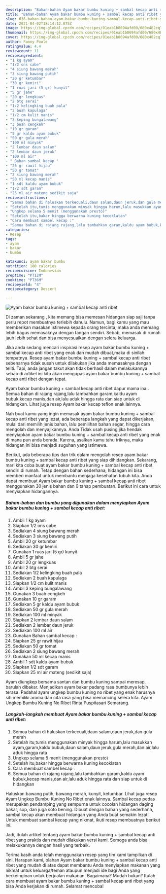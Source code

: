 ```yaml
---
description: "Bahan-bahan Ayam bakar bumbu kuning + sambal kecap anti ribet yang lezat Untuk Jualan"
title: "Bahan-bahan Ayam bakar bumbu kuning + sambal kecap anti ribet yang lezat Untuk Jualan"
slug: 636-bahan-bahan-ayam-bakar-bumbu-kuning-sambal-kecap-anti-ribet-yang-lezat-untuk-jualan
date: 2021-04-02T18:14:12.075Z
image: https://img-global.cpcdn.com/recipes/01eab1b8694afd00/680x482cq70/ayam-bakar-bumbu-kuning-sambal-kecap-anti-ribet-foto-resep-utama.jpg
thumbnail: https://img-global.cpcdn.com/recipes/01eab1b8694afd00/680x482cq70/ayam-bakar-bumbu-kuning-sambal-kecap-anti-ribet-foto-resep-utama.jpg
cover: https://img-global.cpcdn.com/recipes/01eab1b8694afd00/680x482cq70/ayam-bakar-bumbu-kuning-sambal-kecap-anti-ribet-foto-resep-utama.jpg
author: Fanny Poole
ratingvalue: 4.4
reviewcount: 11
recipeingredient:
- "1 kg ayam"
- "1/2 ons cabe"
- "4 siung bawang merah"
- "3 siung bawang putih"
- "20 gr ketumbar"
- "30 gr kemiri"
- "1 ruas jari (5 gr) kunyit"
- "5 gr jahe"
- "20 gr lengkuas"
- "2 btg serai"
- "1/2 kelingking buah pala"
- "2 buah kapulaga"
- "1/2 cm kulit manis"
- "3 keping bungalawang"
- "3 buah cengkeh"
- "10 gr garam"
- "5 gr kaldu ayam bubuk"
- "50 gr gula merah"
- "100 ml minyak"
- "2 lembar daun salam"
- "2 lembar daun jeruk"
- "100 ml air"
- " Bahan sambal kecap "
- "25 gr rawit hijau"
- "50 gr tomat"
- "2 siung bawang merah"
- "50 ml kecap manis"
- "1 sdt kaldu ayam bubuk"
- "1/2 sdt garam"
- "25 ml air mateng sedikit saja"
recipeinstructions:
- "Semua bahan di haluskan terkecuali,daun salam,daun jeruk,dan gula merah"
- "Setelah itu,tumis menggunakan minyak hingga harum,lalu masukkan ayam,garam,kaldu bubuk,daun salam,daun jeruk,gula merah,dan air,lalu aduk hingga rata"
- "Ungkep selama 5 menit (menggunakan presto)"
- "Setelah itu,bakar hingga berwarna kuning kecoklatan"
- "Cara membuat sambel kecap :"
- "Semua bahan di rajang rajang,lalu tambahkan garam,kaldu ayam bubuk,kecap manis,dan air,lalu aduk hingga rata dan siap untuk di hidangkan"
categories:
- Resep
tags:
- ayam
- bakar
- bumbu

katakunci: ayam bakar bumbu 
nutrition: 180 calories
recipecuisine: Indonesian
preptime: "PT12M"
cooktime: "PT36M"
recipeyield: "4"
recipecategory: Dessert

---
```



![Ayam bakar bumbu kuning + sambal kecap anti ribet](https://img-global.cpcdn.com/recipes/01eab1b8694afd00/680x482cq70/ayam-bakar-bumbu-kuning-sambal-kecap-anti-ribet-foto-resep-utama.jpg)

Di zaman  sekarang , kita memang bisa memesan hidangan siap saji tanpa perlu repot membuatnya terlebih dahulu. Namun, bagi kamu yang mau memberikan masakan istimewa kepada orang tercinta, maka anda memang lebih bagus memasaknya dengan tangan sendiri. Sebab, memasak di rumah jauh lebih sehat dan bisa menyesuaikan dengan selera keluarga.

Jika anda sedang mencari inspirasi resep ayam bakar bumbu kuning + sambal kecap anti ribet yang enak dan mudah dibuat,maka di sinilah tempatnya. Resep ayam bakar bumbu kuning + sambal kecap anti ribet  sebenarnya tidak susah untuk dilakukan jika anda memasaknya dengan teliti. Tapi, anda jangan takut akan tidak berhasil dalam melakukannya 
sebab di artikel ini kita akan mengupas ayam bakar bumbu kuning + sambal kecap anti ribet dengan tepat.  

Ayam bakar bumbu kuning + sambal kecap anti ribet dapur mama ina.. Semua bahan di rajang rajang,lalu tambahkan garam,kaldu ayam bubuk,kecap manis,dan air,lalu aduk hingga rata dan siap untuk di hidangkan. Lihat juga resep Ayam bakar kecap teflon enak lainnya.

Nah buat kamu yang ingin memasak ayam bakar bumbu kuning + sambal kecap anti ribet yang lezat, ada beberapa langkah yang dapat dikerjakan, mulai dari memilih jenis bahan, lalu pemilihan bahan segar, hingga cara mengolah dan menyajikannya. Anda Tidak usah pusing jika hendak menyiapkan ayam bakar bumbu kuning + sambal kecap anti ribet yang enak di mana pun anda berada. Karena, asalkan kamu  tahu triknya, maka hidangan ini bisa menjadi suguhan yang istimewa.

Berikut, ada beberapa tips dan trik dalam mengolah resep ayam bakar bumbu kuning + sambal kecap anti ribet yang siap dihidangkan. Sekarang, mari kita coba buat ayam bakar bumbu kuning + sambal kecap anti ribet sendiri di rumah. Tetap dengan bahan sederhana, hidangan ini bisa memberi manfaat untuk membantu menjaga kesehatan tubuh kita. Anda dapat membuat Ayam bakar bumbu kuning + sambal kecap anti ribet menggunakan 30 jenis bahan dan 6 tahap pembuatan. Berikut ini cara untuk menyiapkan hidangannya.

<!--inarticleads1-->

##### Bahan-bahan dan bumbu yang digunakan dalam menyiapkan Ayam bakar bumbu kuning + sambal kecap anti ribet:

1. Ambil 1 kg ayam
1. Siapkan 1/2 ons cabe
1. Sediakan 4 siung bawang merah
1. Sediakan 3 siung bawang putih
1. Ambil 20 gr ketumbar
1. Sediakan 30 gr kemiri
1. Gunakan 1 ruas jari (5 gr) kunyit
1. Ambil 5 gr jahe
1. Ambil 20 gr lengkuas
1. Ambil 2 btg serai
1. Sediakan 1/2 kelingking buah pala
1. Sediakan 2 buah kapulaga
1. Siapkan 1/2 cm kulit manis
1. Ambil 3 keping bungalawang
1. Gunakan 3 buah cengkeh
1. Gunakan 10 gr garam
1. Sediakan 5 gr kaldu ayam bubuk
1. Sediakan 50 gr gula merah
1. Sediakan 100 ml minyak
1. Siapkan 2 lembar daun salam
1. Sediakan 2 lembar daun jeruk
1. Sediakan 100 ml air
1. Gunakan  Bahan sambal kecap :
1. Siapkan 25 gr rawit hijau
1. Sediakan 50 gr tomat
1. Sediakan 2 siung bawang merah
1. Gunakan 50 ml kecap manis
1. Ambil 1 sdt kaldu ayam bubuk
1. Siapkan 1/2 sdt garam
1. Siapkan 25 ml air mateng (sedikit saja)


Ayam diungkep bersama santan dan bumbu kuning sampai meresap, barulah dibakar. Menjadikan ayam bakar padang rasa bumbunya lebih terasa. Padahal ayam ungkep bumbu kuning no ribet yang enak harusnya sih memiliki aroma dan cita rasa yang bisa memancing selera kita. Ayam Ungkep Bumbu Kuning No Ribet Rinta Puspitasari Semarang. 

<!--inarticleads2-->

##### Langkah-langkah membuat Ayam bakar bumbu kuning + sambal kecap anti ribet:

1. Semua bahan di haluskan terkecuali,daun salam,daun jeruk,dan gula merah
1. Setelah itu,tumis menggunakan minyak hingga harum,lalu masukkan ayam,garam,kaldu bubuk,daun salam,daun jeruk,gula merah,dan air,lalu aduk hingga rata
1. Ungkep selama 5 menit (menggunakan presto)
1. Setelah itu,bakar hingga berwarna kuning kecoklatan
1. Cara membuat sambel kecap :
1. Semua bahan di rajang rajang,lalu tambahkan garam,kaldu ayam bubuk,kecap manis,dan air,lalu aduk hingga rata dan siap untuk di hidangkan


Haluskan bawang putih, bawang merah, kunyit, ketumbar. Lihat juga resep Ayam Ungkep Bumbu Kuning No Ribet enak lainnya. Sambal kecap pedas merupakan pendamping yang sempurna untuk cocolan hidangan daging bakar, sop, dan juga soto bening. Dibuat dengan bahan yang sederhana, sambal kecap akan membuat hidangan yang Anda buat semakin lezat. Untuk membuat sambal kecap yang nikmat, ikuti resep membuatnya berikut ini. 

Jadi, itulah artikel tentang  ayam bakar bumbu kuning + sambal kecap anti ribet  yang praktis dan mudah dilakukan versi kami. Semoga anda bisa melakukannya dengan hasil yang terbaik. 

Terima kasih anda telah menggunakan resep yang tim kami tampilkan di sini. Harapan kami, olahan  Ayam bakar bumbu kuning + sambal kecap anti ribet yang mudah di atas dapat membantu Anda menyiapkan makanan yang nikmat untuk keluarga/teman ataupun menjadi ide bagi Anda yang berkeinginan untuk berjualan makanan. Bagaimana? Mudah bukan? Itulah cara membuat ayam bakar bumbu kuning + sambal kecap anti ribet yang bisa Anda kerjakan di rumah. Selamat mencoba!


